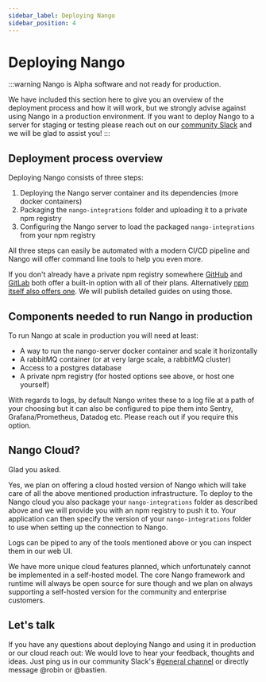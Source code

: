 ```yaml
---
sidebar_label: Deploying Nango
sidebar_position: 4
---
```


# Deploying Nango

:::warning
Nango is Alpha software and not ready for production.

We have included this section here to give you an overview of the deployment process and how it will work, but we strongly advise against using Nango in a production environment. If you want to deploy Nango to a server for staging or testing please reach out on our [community Slack](https://join.slack.com/t/nango-community/shared_invite/zt-1cvpdflmb-TMrjJJ_AZJeMivOgt906HA) and we will be glad to assist you!
:::

## Deployment process overview

Deploying Nango consists of three steps:
1. Deploying the Nango server container and its dependencies (more docker containers)
2. Packaging the `nango-integrations` folder and uploading it to a private npm registry
3. Configuring the Nango server to load the packaged `nango-integrations` from your npm registry

All three steps can easily be automated with a modern CI/CD pipeline and Nango will offer command line tools to help you even more.

If you don't already have a private npm registry somewhere [GitHub](https://docs.github.com/en/packages/working-with-a-github-packages-registry/working-with-the-npm-registry) and [GitLab](https://docs.gitlab.com/ee/user/packages/npm_registry/) both offer a built-in option with all of their plans. Alternatively [npm itself also offers one](https://www.npmjs.com/products). We will publish detailed guides on using those.

## Components needed to run Nango in production

To run Nango at scale in production you will need at least:
- A way to run the nango-server docker container and scale it horizontally
- A rabbitMQ container (or at very large scale, a rabbitMQ cluster)
- Access to a postgres database
- A private npm registry (for hosted options see above, or host one yourself)

With regards to logs, by default Nango writes these to a log file at a path of your choosing but it can also be configured to pipe them into Sentry, Grafana/Prometheus, Datadog etc. Please reach out if you require this option.

## Nango Cloud?

Glad you asked.

Yes, we plan on offering a cloud hosted version of Nango which will take care of all the above mentioned production infrastructure. To deploy to the Nango cloud you also package your `nango-integrations` folder as described above and we will provide you with an npm registry to push it to. Your application can then specify the version of your `nango-integrations` folder to use when setting up the connection to Nango.

Logs can be piped to any of the tools mentioned above or you can inspect them in our web UI.

We have more unique cloud features planned, which unfortunately cannot be implemented in a self-hosted model. The core Nango framework and runtime will always be open source for sure though and we plan on always supporting a self-hosted version for the community and enterprise customers.

## Let's talk

If you have any questions about deploying Nango and using it in production or our cloud reach out: We would love to hear your feedback, thoughts and ideas. Just ping us in our community Slack's [#general channel](https://nango-community.slack.com/archives/C03QBHSMPUM) or directly message @robin or @bastien.